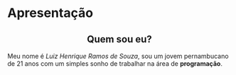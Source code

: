 
# Apresentação
<div align="center">
    <h2> Quem sou eu?</h2>
</div>

Meu nome é *Luiz Henrique Ramos de Souza*, sou um jovem pernambucano de 21 anos com um simples sonho de trabalhar na área de __programação__. 






